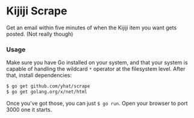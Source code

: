 # Kijiji Scrape

Get an email within five minutes of when the Kijiji item you want gets posted. (Not really though)

### Usage

Make sure you have Go installed on your system, and that your system is capable of handling the wildcard `*` operator at the filesystem level. After that, install dependencies:

```bash
$ go get github.com/yhat/scrape
$ go get golang.org/x/net/html
```

Once you've got those, you can just `$ go run`. Open your browser to port 3000 one it starts.